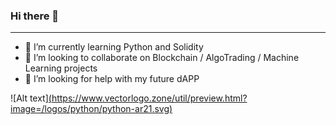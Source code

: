 ### Hi there 👋
---


- 🌱 I’m currently learning Python and Solidity
- 👯 I’m looking to collaborate on Blockchain / AlgoTrading / Machine Learning projects
- 🤔 I’m looking for help with my future dAPP

![Alt text][(https://www.vectorlogo.zone/util/preview.html?image=/logos/python/python-ar21.svg)](https://www.vectorlogo.zone)
